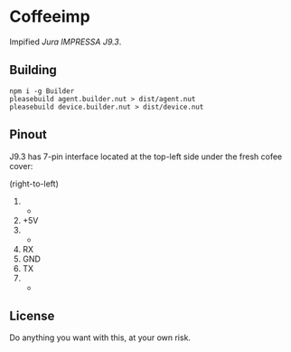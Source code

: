 # Coffeeimp

Impified _Jura IMPRESSA J9.3_. 

## Building

```
npm i -g Builder
pleasebuild agent.builder.nut > dist/agent.nut
pleasebuild device.builder.nut > dist/device.nut
```

## Pinout

J9.3 has 7-pin interface located at the top-left side under the fresh cofee cover:

(right-to-left)

1. -
2. +5V
3. -
4. RX
5. GND
6. TX
7. -


## License

Do anything you want with this, at your own risk.